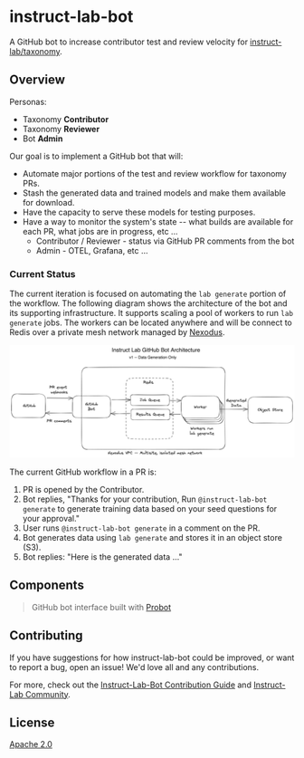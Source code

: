# instruct-lab-bot

A GitHub bot to increase contributor test and review velocity for
[instruct-lab/taxonomy](https://github.com/instruct-lab/taxonomy).

## Overview

Personas:

- Taxonomy **Contributor**
- Taxonomy **Reviewer**
- Bot **Admin**

Our goal is to implement a GitHub bot that will:

- Automate major portions of the test and review workflow for taxonomy PRs.
- Stash the generated data and trained models and make them available for download.
- Have the capacity to serve these models for testing purposes.
- Have a way to monitor the system's state -- what builds are available for each PR, what jobs are in progress, etc …
  - Contributor / Reviewer - status via GitHub PR comments from the bot
  - Admin - OTEL, Grafana, etc …

### Current Status

The current iteration is focused on automating the `lab generate` portion of the workflow. The following diagram shows the architecture of the bot and its supporting infrastructure. It supports scaling a pool of workers to run `lab generate` jobs. The workers can be located anywhere and will be connect to Redis over a private mesh network managed by [Nexodus](https://nexodus.io).

[![Instruct Lab Bot Architecture](./docs/bot-arch.png)](./docs/bot-arch.png)

The current GitHub workflow in a PR is:

1. PR is opened by the Contributor.
2. Bot replies, "Thanks for your contribution, Run `@instruct-lab-bot generate` to generate training data based on your seed questions for your approval."
3. User runs `@instruct-lab-bot generate` in a comment on the PR.
4. Bot generates data using `lab generate` and stores it in an object store (S3).
5. Bot replies: "Here is the generated data ..."

## Components

> GitHub bot interface built with [Probot](https://github.com/probot/probot)

## Contributing

If you have suggestions for how instruct-lab-bot could be improved, or want to report a bug, open an issue! We'd love all and any contributions.

For more, check out the [Instruct-Lab-Bot Contribution Guide](CONTRIBUTING.md) and [Instruct-Lab Community](https://github.com/instruct-lab/community/blob/main/CONTRIBUTING.md).

## License

[Apache 2.0](LICENSE)

